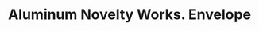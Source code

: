 ---
doi: 10.7916/D89S335C
date_other: unknown
date_other_textual: unknown
form: printed ephemera
genre:
- Envelopes
name:
- Aluminum Novelty Works
object_in_context_url: https://biggert.cul.columbia.edu/items/view/ave_biggert_01525
subject_hierarchical_geographic:
- Pawtucket, Rhode Island, United States
subject_name:
- Aluminum Novelty Works
title: Aluminum Novelty Works. Envelope
sort_title: Aluminum Novelty Works. Envelope
call_number: ave_biggert_01525
coordinates:
- 41.87555555555556,-71.3761111111111
pid: ave_biggert_01525
identifiers: ave_biggert_01525
thumbnail: https://derivativo-1.library.columbia.edu/iiif/2/ldpd:343880/full/!256,256/0/native.jpg
permalink: /biggert/ave_biggert_01525/
layout: iiif-image-page
---